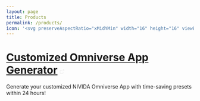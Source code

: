 ```yaml
---
layout: page
title: Products
permalink: /products/
icon: '<svg preserveAspectRatio="xMidYMin" width="16" height="16" viewBox="0 0 24 24" fill="currentColor" style="--size:16px;--rotate:0deg" aria-hidden="true" class="css-492dz9"><path fill-rule="evenodd" clip-rule="evenodd" d="M4.05546 2.05546C4.57118 1.53973 5.27065 1.25 6 1.25H14C14.1989 1.25 14.3897 1.32902 14.5303 1.46967L20.5303 7.46967C20.671 7.61032 20.75 7.80109 20.75 8V20C20.75 20.7293 20.4603 21.4288 19.9445 21.9445C19.4288 22.4603 18.7293 22.75 18 22.75H6C5.27065 22.75 4.57118 22.4603 4.05546 21.9445C3.53973 21.4288 3.25 20.7293 3.25 20V4C3.25 3.27065 3.53973 2.57118 4.05546 2.05546ZM6 2.75C5.66848 2.75 5.35054 2.8817 5.11612 3.11612C4.8817 3.35054 4.75 3.66848 4.75 4V20C4.75 20.3315 4.8817 20.6495 5.11612 20.8839C5.35054 21.1183 5.66848 21.25 6 21.25H18C18.3315 21.25 18.6495 21.1183 18.8839 20.8839C19.1183 20.6495 19.25 20.3315 19.25 20V8.75H14C13.5858 8.75 13.25 8.41421 13.25 8V2.75H6ZM14.75 3.81066L18.1893 7.25H14.75V3.81066ZM10.5303 12.4697C10.8232 12.7626 10.8232 13.2374 10.5303 13.5303L8.56066 15.5L10.5303 17.4697C10.8232 17.7626 10.8232 18.2374 10.5303 18.5303C10.2374 18.8232 9.76256 18.8232 9.46967 18.5303L6.96967 16.0303C6.67678 15.7374 6.67678 15.2626 6.96967 14.9697L9.46967 12.4697C9.76256 12.1768 10.2374 12.1768 10.5303 12.4697ZM13.4697 13.5303C13.1768 13.2374 13.1768 12.7626 13.4697 12.4697C13.7626 12.1768 14.2374 12.1768 14.5303 12.4697L17.0303 14.9697C17.3232 15.2626 17.3232 15.7374 17.0303 16.0303L14.5303 18.5303C14.2374 18.8232 13.7626 18.8232 13.4697 18.5303C13.1768 18.2374 13.1768 17.7626 13.4697 17.4697L15.4393 15.5L13.4697 13.5303Z"></path></svg>'
---
```


# [Customized Omniverse App Generator](https://forms.gle/ciHzTzpyfaZyg7RF9") <svg width="12px" height="12px" viewBox="0 0 18 18" xmlns="http://www.w3.org/2000/svg" mirror-in-rtl="true"> <path fill="#eeeeee" d="M12.1.6a.944.944 0 0 0 .2 1.04l1.352 1.353L10.28 6.37a.956.956 0 0 0 1.35 1.35l3.382-3.38 1.352 1.352a.944.944 0 0 0 1.04.2.958.958 0 0 0 .596-.875V.96a.964.964 0 0 0-.96-.96h-4.057a.958.958 0 0 0-.883.6z"/> <path fill="#eeeeee" d="M14 11v5a2.006 2.006 0 0 1-2 2H2a2.006 2.006 0 0 1-2-2V6a2.006 2.006 0 0 1 2-2h5a1 1 0 0 1 0 2H2v10h10v-5a1 1 0 0 1 2 0z"/> </svg>

Generate your customized NIVIDA Omniverse App with time-saving presets within 24 hours!
